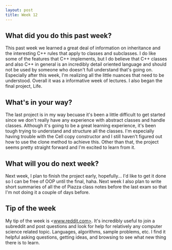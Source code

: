 ```yaml
---
layout: post
title: Week 12
---
```


## What did you do this past week?


This past week we learned a great deal of information on inheritance and the interesting C++ rules that apply to classes and subclasses. I do like some of the features that C++ implements, but I do believe that C++ classes and also C++ in general is an incredibly detail oriented language and should not be used by someone who doesn't full understand that's going on. Especially after this week, I'm realizing all the little nuances that need to be understood. Overall it was a informative week of lectures. I also began the final project, Life.


## What's in your way?


The last project is in my way becuase it's been a little difficult to get started since we don't really have any experience with abstract classes and handle classes. Although it's going to be a great learning experience, it's been tough trying to understand and structure all the classes. I'm especially having trouble with the Cell copy constructor and I still haven't figured out how to use the clone method to achieve this. Other than that, the project seems pretty straight forward and I'm excited to learn from it.


## What will you do next week?


Next week, I plan to finish the project early, hopefully... I'd like to get it done so I can be free of OOP until the final, haha. Next week I also plan to write short summaries of all the of Piazza class notes before the last exam so that I'm not doing it a couple of days before.


## Tip of the week


My tip of the week is <www.reddit.com>. It's incredibly useful to join a subreddit and post questions and look for help for relatively any computer science related topic. Languages, algorithms, sample problems, etc. I find it helpful asking questions, getting ideas, and browsing to see what new thing there is to learn.